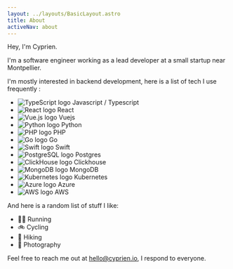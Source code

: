 ```yaml
---
layout: ../layouts/BasicLayout.astro
title: About
activeNav: about
---
```

Hey, I'm Cyprien.

I'm a software engineer working as a lead developer at a small startup near Montpellier.

I'm mostly interested in backend development, here is a list of tech I use frequently :

- ![TypeScript logo](assets/images/icons/typescript.svg) Javascript / Typescript
- ![React logo](assets/images/icons/react.svg) React
- ![Vue.js logo](assets/images/icons/vuejs.svg) Vuejs
- ![Python logo](assets/images/icons/python.svg) Python
- ![PHP logo](assets/images/icons/php.svg) PHP
- ![Go logo](assets/images/icons/gopher.svg) Go
- ![Swift logo](assets/images/icons/swift.svg) Swift
- ![PostgreSQL logo](assets/images/icons/postgresql.svg) Postgres
- ![ClickHouse logo](assets/images/icons/clickhouse.svg) Clickhouse
- ![MongoDB logo](assets/images/icons/mongodb.svg) MongoDB
- ![Kubernetes logo](assets/images/icons/kubernetes.svg) Kubernetes
- ![Azure logo](assets/images/icons/azure.svg) Azure
- ![AWS logo](assets/images/icons/aws.svg) AWS

And here is a random list of stuff I like:

- 🏃‍♂️ Running
- 🚲 Cycling
- 🥾 Hiking
- 📸 Photography

Feel free to reach me out at [hello@cyprien.io](mailto:hello@cyprien.io), I respond to everyone.

